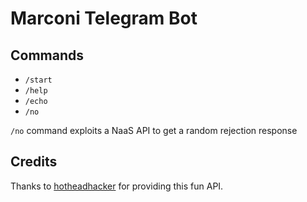 # Marconi Telegram Bot

## Commands
- `/start`
- `/help` 
- `/echo`
- `/no`

`/no` command exploits a NaaS API to get a random rejection response

## Credits
Thanks to [hotheadhacker](https://github.com/hotheadhacker/no-as-a-service) for providing this fun API.